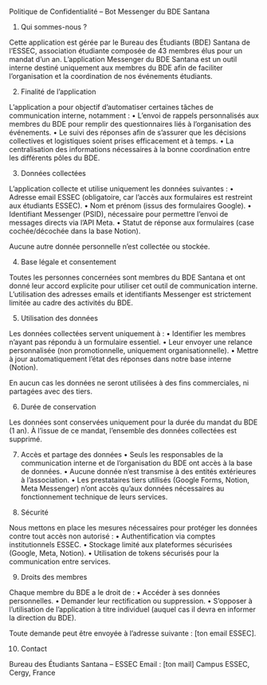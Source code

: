 Politique de Confidentialité – Bot Messenger du BDE Santana

1. Qui sommes-nous ?

Cette application est gérée par le Bureau des Étudiants (BDE) Santana de l’ESSEC, association étudiante composée de 43 membres élus pour un mandat d’un an.
L’application Messenger du BDE Santana est un outil interne destiné uniquement aux membres du BDE afin de faciliter l’organisation et la coordination de nos événements étudiants.

2. Finalité de l’application

L’application a pour objectif d’automatiser certaines tâches de communication interne, notamment :
	•	L’envoi de rappels personnalisés aux membres du BDE pour remplir des questionnaires liés à l’organisation des événements.
	•	Le suivi des réponses afin de s’assurer que les décisions collectives et logistiques soient prises efficacement et à temps.
	•	La centralisation des informations nécessaires à la bonne coordination entre les différents pôles du BDE.

3. Données collectées

L’application collecte et utilise uniquement les données suivantes :
	•	Adresse email ESSEC (obligatoire, car l’accès aux formulaires est restreint aux étudiants ESSEC).
	•	Nom et prénom (issus des formulaires Google).
	•	Identifiant Messenger (PSID), nécessaire pour permettre l’envoi de messages directs via l’API Meta.
	•	Statut de réponse aux formulaires (case cochée/décochée dans la base Notion).

Aucune autre donnée personnelle n’est collectée ou stockée.

4. Base légale et consentement

Toutes les personnes concernées sont membres du BDE Santana et ont donné leur accord explicite pour utiliser cet outil de communication interne.
L’utilisation des adresses emails et identifiants Messenger est strictement limitée au cadre des activités du BDE.

5. Utilisation des données

Les données collectées servent uniquement à :
	•	Identifier les membres n’ayant pas répondu à un formulaire essentiel.
	•	Leur envoyer une relance personnalisée (non promotionnelle, uniquement organisationnelle).
	•	Mettre à jour automatiquement l’état des réponses dans notre base interne (Notion).

En aucun cas les données ne seront utilisées à des fins commerciales, ni partagées avec des tiers.

6. Durée de conservation

Les données sont conservées uniquement pour la durée du mandat du BDE (1 an).
À l’issue de ce mandat, l’ensemble des données collectées est supprimé.

7. Accès et partage des données
	•	Seuls les responsables de la communication interne et de l’organisation du BDE ont accès à la base de données.
	•	Aucune donnée n’est transmise à des entités extérieures à l’association.
	•	Les prestataires tiers utilisés (Google Forms, Notion, Meta Messenger) n’ont accès qu’aux données nécessaires au fonctionnement technique de leurs services.

8. Sécurité

Nous mettons en place les mesures nécessaires pour protéger les données contre tout accès non autorisé :
	•	Authentification via comptes institutionnels ESSEC.
	•	Stockage limité aux plateformes sécurisées (Google, Meta, Notion).
	•	Utilisation de tokens sécurisés pour la communication entre services.

9. Droits des membres

Chaque membre du BDE a le droit de :
	•	Accéder à ses données personnelles.
	•	Demander leur rectification ou suppression.
	•	S’opposer à l’utilisation de l’application à titre individuel (auquel cas il devra en informer la direction du BDE).

Toute demande peut être envoyée à l’adresse suivante : [ton email ESSEC].

10. Contact

Bureau des Étudiants Santana – ESSEC
Email : [ton mail]
Campus ESSEC, Cergy, France